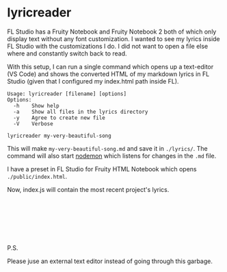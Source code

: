 # lyricreader

FL Studio has a Fruity Notebook and Fruity Notebook 2 both of which only display text without any font customization.
I wanted to see my lyrics inside FL Studio with the customizations I do. I did not want to open a file else where and constantly switch back to read.

With this setup, I can run a single command which opens up a text-editor (VS Code) and shows the converted HTML of my markdown lyrics in FL Studio (given that I configured my index.html path inside FL).
```
Usage: lyricreader [filename] [options]
Options:
  -h    Show help
  -a    Show all files in the lyrics directory
  -y    Agree to create new file
  -V    Verbose
```
```batch
lyricreader my-very-beautiful-song
```

This will make `my-very-beautiful-song.md` and save it in `./lyrics/`.
The command will also start [nodemon](https://www.npmjs.com/package/nodemon) which listens for changes in the `.md` file.

I have a preset in FL Studio for Fruity HTML Notebook which opens `./public/index.html`.

Now, index.js will contain the most recent project's lyrics.
<br>
<br>
<br>
<br>
<br>
<br>
<br>
<br>
P.S.

Please juse an external text editor instead of going through this garbage.
